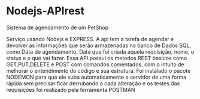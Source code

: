 # Nodejs-APIrest

Sistema de agendamento  de um PetShop

Serviço usando Nodejs e EXPRESS.
A api tem a tarefa de agendar e devolver as informações que serão armazenadas no banco de Dados SQL, como Data de agendamento, Data que foi criada aquela requisição, nome, o status e o que vai fazer.
Essa  API possui os  metodos REST basicos como GET,PUT,DELETE e POST com comandos comentados, com o intuito de melhorar o entendimento do código e sua estrutura.
Foi instalado o pacote NODEMON para que ele suba automaticamente o servidor de uma forma rápida sem precisar ficar derrubando a cada alteração e os testes das requisições foi realizado pela ferramenta POSTMAN

